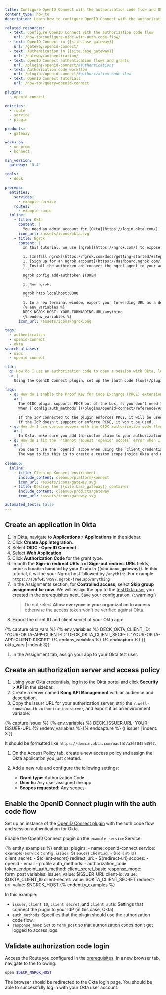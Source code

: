 ```yaml
---
title: Configure OpenID Connect with the authorization code flow and Okta
content_type: how_to
description: Learn how to configure OpenID Connect with the authorization code flow in Okta.

related_resources:
  - text: Configure OpenID Connect with the authorization code flow
    url: /how-to/configure-oidc-with-auth-code-flow/
  - text: OpenID Connect in {{site.base_gateway}}
    url: /gateway/openid-connect/
  - text: Authentication in {{site.base_gateway}}
    url: /gateway/authentication/
  - text: OpenID Connect authentication flows and grants
    url: /plugins/openid-connect/#authentications
  - text: Authorization code workflow
    url: /plugins/openid-connect/#authorization-code-flow
  - text: OpenID Connect tutorials
    url: /how-to/?query=openid-connect

plugins:
  - openid-connect

entities:
  - route
  - service
  - plugin

products:
  - gateway

works_on:
  - on-prem
  - konnect

min_version:
  gateway: '3.4'

tools:
  - deck

prereqs:
  entities:
    services:
      - example-service
    routes:
      - example-route
  inline:
    - title: Okta
      content: |
        You need an admin account for [Okta](https://login.okta.com/). You also need an [Okta user](https://help.okta.com/en-us/content/topics/users-groups-profiles/usgp-add-users.htm) that you can use to test the OIDC auth code flow. 
      icon_url: /assets/icons/okta.svg
    - title: Ngrok
      content: |
        In this tutorial, we use [ngrok](https://ngrok.com/) to expose a local URL to the internet for local testing and development purposes. This isn't a requirement for the plugin itself.

        1. [Install ngrok](https://ngrok.com/docs/getting-started/#step-1-install).
        1. [Sign up for an ngrok account](https://dashboard.ngrok.com/) and find your [ngrok authtoken](https://dashboard.ngrok.com/get-started/your-authtoken). 
        1. Install the authtoken and connect the ngrok agent to your account:
        ```
        ngrok config add-authtoken $TOKEN
        ```
        1. Run ngrok:
        ```
        ngrok http localhost:8000
        ```
        1. In a new terminal window, export your forwarding URL as a decK environment variable appended with the `/anything` path you'll use to log in:
        {% env_variables %}
        DECK_NGROK_HOST: YOUR-FORWARDING-URL/anything
        {% endenv_variables %}
      icon_url: /assets/icons/ngrok.png

tags:
  - authentication
  - openid-connect
  - okta
search_aliases:
  - oidc
  - openid connect

tldr:
  q: How do I use an authorization code to open a session with Okta, letting users log in through a browser?
  a: |
    Using the OpenID Connect plugin, set up the [auth code flow](/plugins/openid-connect/#authorization-code-flow) to connect to an identity provider (IdP) through a browser. You must specify your Okta app client ID, client secret, and issuer URL (for example: `https://domain.okta.com/oauth2/a36f045h4597`) in the OIDC plugin configuration. In addition, you must configure any `scopes` from Okta as well as your redirect URI in the plugin configuration.

faqs:
  - q: How do I enable the Proof Key for Code Exchange (PKCE) extension to the authorization code flow in the OIDC plugin?
    a: |
      The OIDC plugin supports PKCE out of the box, so you don't need to configure anything. 
      When [`config.auth_methods`](/plugins/openid-connect/reference/#schema--config-auth-methods) is set to `authorization_code`, the plugin sends the required `code_challenge` parameter automatically with the authorization code flow request. 
      
      If the IdP connected to the plugin enforces PKCE, it will be used during the authorization code flow. 
      If the IdP doesn't support or enforce PCKE, it won't be used.
  - q: How do I use custom scopes with the OIDC authorization code flow in Okta?
    a: |
      In Okta, make sure you add the custom claim to your authorization server scopes, claims, access policy, and access policy rules. Then, add your custom scope to `config.scope_claim` and to `config.scopes` in the OIDC plugin configuration.  
  - q: How do I fix the `"Cannot request 'openid' scopes` error when I try to set up OIDC auth with Okta?
    a: |
      You can't use the `openid` scope when using the `client_credentials` grant type with Okta.
      The way to fix this is to create a custom scope inside Okta and update the OpenID Connect plugin to reflect this change by adding it to `scope_claim` and `scopes`. 
 
cleanup:
  inline:
    - title: Clean up Konnect environment
      include_content: cleanup/platform/konnect
      icon_url: /assets/icons/gateway.svg
    - title: Destroy the {{site.base_gateway}} container
      include_content: cleanup/products/gateway
      icon_url: /assets/icons/gateway.svg

automated_tests: false
---
```


## Create an application in Okta

1. In Okta, navigate to **Applications > Applications** in the sidebar.
1. Click **Create App Integration**.
1. Select **OIDC - OpenID Connect**.
1. Select **Web Application**.
1. Click **Authorization Code** for the grant type.
1. In both the **Sign-in redirect URIs** and **Sign-out redirect URIs** fields, enter a location handled by your Route in {{site.base_gateway}}. In this tutorial, it will be your Ngrok host followed by `/anything`. For example: `https://a36f045h4597.ngrok-free.app/anything`
1. In the Assignments section, for **Controlled access**, select **Skip group assignment for now**. We will assign the app to the [test Okta user](#okta) you created in the prerequisites next.
   Save your configuration.
   {:.warning }
   > Do not select **Allow everyone in your organization to access** otherwise the access token won't be verified against Okta.
1. Export the client ID and client secret of your Okta app:

{% capture okta_vars %}
{% env_variables %}
DECK_OKTA_CLIENT_ID: 'YOUR-OKTA-APP-CLIENT-ID'
DECK_OKTA_CLIENT_SECRET: 'YOUR-OKTA-APP-CLIENT-SECRET'
{% endenv_variables %}
{% endcapture %}
{{ okta_vars | indent: 3}}

1. In the Assignment tab, assign your app to your Okta test user.

## Create an authorization server and access policy

1. Using your Okta credentials, log in to the Okta portal and click **Security > API** in the sidebar.
1. Create a server named **Kong API Management** with an audience and description.
1. Copy the issuer URL for your authorization server, strip the `/.well-known/oauth-authorization-server`, and export it as an environment variable:

{% capture issuer %}
{% env_variables %}
DECK_ISSUER_URL: YOUR-ISSUER-URL
{% endenv_variables %}
{% endcapture %}
{{ issuer | indent: 3 }}

   It should be formatted like `https://domain.okta.com/oauth2/a36f045h4597`. 

1. On the Access Policy tab, create a new access policy and assign the Okta application you just created.

1. Add a new rule and configure the following settings:
   * **Grant type:** Authorization Code
   * **User is:** Any user assigned the app
   * **Scopes requested:** Any scopes


## Enable the OpenID Connect plugin with the auth code flow

Set up an instance of the [OpenID Connect plugin](/plugins/openid-connect/) with the auth code flow and session authentication for Okta.

Enable the OpenID Connect plugin on the `example-service` Service:

{% entity_examples %}
entities:
  plugins:
    - name: openid-connect
      service: example-service
      config:
        issuer: ${issuer}
        client_id:
        - ${client-id}
        client_secret:
        - ${client-secret}
        redirect_uri:
        - ${redirect-uri}
        scopes:
        - openid
        - email
        - profile
        auth_methods:
        - authorization_code
        token_endpoint_auth_method: client_secret_basic
        response_mode: form_post
variables:
  issuer:
    value: $ISSUER_URL
  client-id:
    value: $OKTA_CLIENT_ID
  client-secret:
    value: $OKTA_CLIENT_SECRET
  redirect-uri:
    value: $NGROK_HOST
{% endentity_examples %}

In this example:
* `issuer`, `client ID`, `client secret`, and `client auth`: Settings that connect the plugin to your IdP (in this case, Okta).
* `auth_methods`: Specifies that the plugin should use the authorization code flow.
* `response_mode`: Set to `form_post` so that authorization codes don’t get logged to access logs.

## Validate authorization code login

Access the Route you configured in the [prerequisites](#prerequisites).
In a new browser tab, navigate to the following:

```sh
open $DECK_NGROK_HOST
```

The browser should be redirected to the Okta login page. You should be able to successfully log in with your Okta user account.

